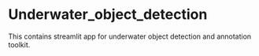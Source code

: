 # Underwater_object_detection
This contains streamlit app for underwater object detection and annotation toolkit.
